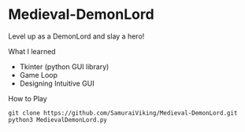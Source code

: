 # Medieval-DemonLord
Level up as a DemonLord and slay a hero!

What I learned
  - Tkinter (python GUI library)
  - Game Loop
  - Designing Intuitive GUI

How to Play
```
git clone https://github.com/SamuraiViking/Medieval-DemonLord.git
python3 MedievalDemonLord.py
```
